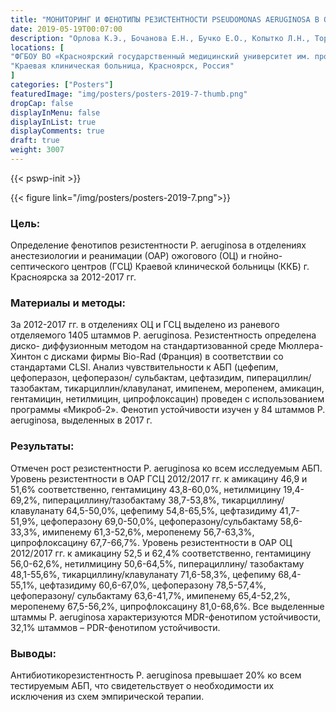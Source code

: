 ```yaml
---
title: "МОНИТОРИНГ И ФЕНОТИПЫ РЕЗИСТЕНТНОСТИ PSEUDOMONAS AERUGINOSA В ОТДЕЛЕНИЯХ АНЕСТЕЗИОЛОГИИ И РЕАНИМАЦИИ ОЖОГОВОГО И ГНОЙНО-СЕПТИЧЕСКОГО ЦЕНТРОВ КРАЕВОЙ КЛИНИЧЕСКОЙ БОЛЬНИЦЫ Г. КРАСНОЯРСКА"
date: 2019-05-19T00:07:00
description: "Орлова К.Э., Бочанова Е.Н., Бучко Е.О., Копытко Л.Н., Торгунакова М.С."
locations: [
"ФГБОУ ВО «Красноярский государственный медицинский университет им. проф. В.Ф. Войно-Ясенецкого» Минздрава России, Красноярск, Россия",
"Краевая клиническая больница, Красноярск, Россия"
]
categories: ["Posters"]
featuredImage: "img/posters/posters-2019-7-thumb.png"
dropCap: false
displayInMenu: false
displayInList: true
displayComments: true
draft: true
weight: 3007
---
```



{{< pswp-init >}}

{{< figure link="/img/posters/posters-2019-7.png">}}


### Цель:

Определение фенотипов резистентности P. aeruginosa в отделениях анестезиологии и реанимации (ОАР) ожогового (ОЦ) и гнойно-септического центров (ГСЦ) Краевой клинической больницы (ККБ) г. Красноярска за 2012-2017 гг.

### Материалы и методы: 

За 2012-2017 гг. в отделениях ОЦ и ГСЦ выделено из раневого отделяемого 1405 штаммов P. aeruginosa. Резистентность определена диско- диффузионным методом на стандартизованной среде Мюллера-Хинтон с дисками фирмы Bio-Rad (Франция) в соответствии со стандартами CLSI. Анализ чувствительности к АБП (цефепим, цефоперазон, цефоперазон/ сульбактам, цефтазидим, пиперациллин/тазобактам, тикарциллин/клавуланат, имипенем, меропенем, амикацин, гентамицин, нетилмицин, ципрофлоксацин) проведен с использованием программы «Микроб-2». Фенотип устойчивости изучен у 84 штаммов P. aeruginosa, выделенных в 2017 г.

### Результаты: 

Отмечен рост резистентности P. aeruginosa ко всем исследуемым АБП. Уровень резистентности в ОАР ГСЦ 2012/2017 гг. к амикацину 46,9 и 51,6% соответственно, гентамицину 43,8-60,0%, нетилмицину 19,4-69,2%, пиперациллину/тазобактаму 38,7-53,8%, тикарциллину/клавуланату 64,5-50,0%, цефепиму 54,8-65,5%, цефтазидиму 41,7-51,9%, цефоперазону 69,0-50,0%, цефоперазону/сульбактаму 58,6-33,3%, имипенему 61,3-52,6%, меропенему 56,7-63,3%, ципрофлоксацину 67,7-66,7%. Уровень резистентности в ОАР ОЦ 2012/2017 гг. к амикацину 52,5 и 62,4% соответственно, гентамицину 56,0-62,6%, нетилмицину 50,6-64,5%, пиперациллину/ тазобактаму 48,1-55,6%, тикарциллину/клавуланату 71,6-58,3%, цефепиму 68,4-55,1%, цефтазидиму 60,6-67,0%, цефоперазону 78,5-57,4%, цефоперазону/ сульбактаму 63,6-41,7%, имипенему 65,4-52,2%, меропенему 67,5-56,2%, ципрофлоксацину 81,0-68,6%. Все выделенные штаммы P. aeruginosa характеризуются MDR-фенотипом устойчивости, 32,1% штаммов – PDR-фенотипом устойчивости.

### Выводы: 

Антибиотикорезистентность P. aeruginosa превышает 20% ко всем тестируемым АБП, что свидетельствует о необходимости их исключения из схем эмпирической терапии.